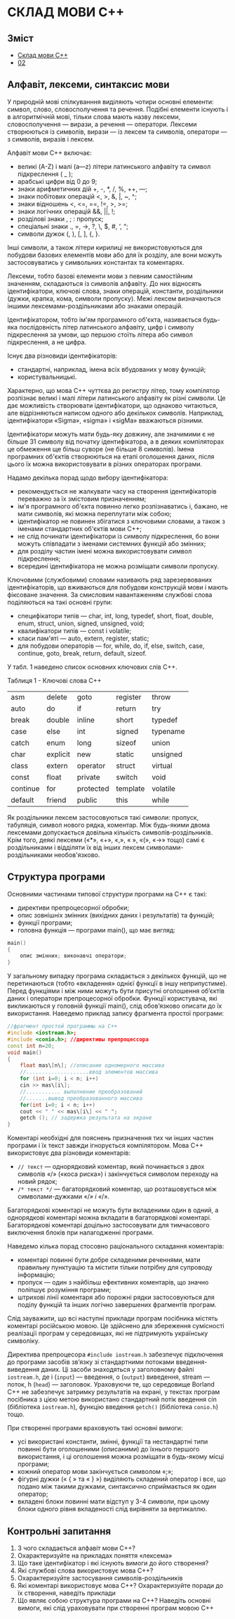 # СКЛАД МОВИ С++


## Зміст
* [Склад мови C++](lec-01.md)
* [02](lec-02.html)


## Алфавіт, лексеми, синтаксис мови

У природній мові спілкуванння виділяють чотири основні елементи: символ, слово, словосполучення та речення. Подібні елементи існують і в алгоритмічній мові, тільки слова мають назву лексеми, словосполучення — вирази, а речення — оператори. Лексеми створюються із символів, вирази — із лексем та символів, оператори — з символів, виразів і лексем.

Алфавіт мови C++ включає:

* великі (A-Z) і малі (a—z) літери латинського алфавіту та символ підкреслення ( _ );
* арабські цифри від 0 до 9;
* знаки арифметичних дій +, -, \*, /, %, ++, —;
* знаки побітових операцій <, >, &, |, \~, ^;
* знаки відношень <, <=, ==, !=, >, >=;
* знаки логічних операцій &&, ||, !;
* розділові знаки , ; : пропуск;
* спеціальні знаки ., =, ->, ?, \\, $, #, ‘, “;
* символи дужок (, ), \[, \], {, }.

Інші символи, а також літери кирилиці не використовуються для побудови базових елементів мови або для їх розділу, але вони можуть застосовуватись у символьних константах та коментарях.

Лексеми, тобто базові елементи мови з певним самостійним значенням, складаються із символів алфавіту. До них відносять ідентифікатори, ключові слова, знаки операцій, константи, роздільники (дужки, крапка, кома, символи пропуску). Межі лексем визначаються іншими лексемами-роздільниками або знаками операцій.

Ідентифікатором, тобто ім'ям програмного об'єкта, називається будь-яка послідовність літер латинського алфавіту, цифр i символу підкреслення за умови, що першою стоїть літера або символ підкреслення, а не цифра.

Існує два різновиди ідентифікаторів:

* стандартні, наприклад, імена всіх вбудованих у мову функцій;
* користувальницькі.

Характерно, що мова C++ чуттєва до регистру літер, тому компілятор розпізнає великі і малі літери латинського алфавіту як різні символи. Це дає можливість створювати ідентифікатори, що однаково читаються, але відрізняються написом одного або декількох символів. Наприклад, ідентифікатори «Sigma», «sigma» і «sigMa» вважаються різними.

Ідентифікатори можуть мати будь-яку довжину, але значимими є не більше 31 символу від початку ідентифікатора, a в деяких компіляторах це обмеження ще більш суворе (не бiльше 8 символів). Імена програмних об'єктів створюються на етапі оголошення даних, після цього їх можна використовувати в різних операторах програми.

Надамо декілька порад щодо вибору ідентифікатора:

* рекомендується не жалкувати часу на створення ідентифікаторів переважно за їх змістовим призначенням;
* ім'я програмного об'єкта повинно легко розпізнаватись і, бажано, не мати символів, які можна переплутати між собою;
* ідентифікатор не повинен збігатися з ключовими словами, а також з іменами стандартних об'єктів мови C++;
* не слід починати ідентифікатори із символу підкреслення, бо вони можуть співпадати з іменами системних функцій або змінних;
* для розділу частин імені можна використовувати символ підкреслення;
* всередині ідентифікатора не можна розміщати символи пропуску.

Ключовими (службовими) словами називають ряд зарезервованих ідентифікаторів, що вживаються для побудови конструкцій мови і мають фіксоване значення. За смисловим навантаженням службові слова поділяються на такі основні групи:

* специфікатори типів — char, int, long, typedef, short, float, double, enum, struct, union, signed, unsigned, void;
* квалифікатори типів — const і volatile;
* класи пам'яті — auto, extern, register, static;
* для побудови операторів — for, while, do, if, else, switch, case, continue, goto, break, return, default, sizeof.

У табл. 1 наведено список основних ключових слів C++.

Таблиця 1 - Ключові слова C++

|     |     |     |     |     |
| --- | --- | --- | --- | --- |
| asm | delete | goto | register | throw |
| auto | do | if | return | try |
| break | double | inline | short | typedef |
| case | else | int | signed | typename |
| catch | enum | long | sizeof | union |
| char | explicit | new | static | unsigned |
| class | extern | operator | struct | virtual |
| const | float | private | switch | void |
| continue | for | protected | template | volatile |
| default | friend | public | this | while |

Як роздільники лексем застосовуються такі символи: пропуск, табуляція, символ нового рядка, коментар. Між будь-якими двома лексемами допускається довільна кількість символів-роздільників. Крім того, деякі лексеми («\*», «+», «,», « », «(», «->» тощо) самі є роздільниками і відділяти їх від інших лексем символами-роздільниками необов'язково.

## Структура програми


Основними частинами типової структури програми на С\+\+ є такі:

* директиви препроцесорної обробки;
* опис зовнішніх змінних (вихідних даних і результатів) та функцій;
* функції програми;
* головна функція — програми main(), що має вигляд:

```cpp
main()
{
	опис змінних; виконавчі оператори;
}
```

		

У загальному випадку програма складається з декількох функцій, що не перетинаються (тобто «вкладення» однієї функції в іншу неприпустиме). Перед функціями і між ними можуть бути присутні оголошення об’єктів даних і оператори препроцесорної обробки. Функції користувача, які викликаються у головній функції main(), слід обов’язково описати до їх використання. Наведемо приклад запису фрагмента простої програми:

```cpp
//фрагмент простой программы на С++
#include <iostream.h>;
#include <соnio.h>; //директивы препроцессора
const int n=20;
void main()
{
	float mas\[n\]; //описание одномерного массива
	//....................ввод элементов массива
	for (int i=0; i < n; i++) 
	cin >> mas\[i\];
	//........... выполнение преобразований
	//.......вывод преобразованного массива
	for(int i=0; i < n; i++)
	cout << " " << mas\[i\] << " ";
	getch (); // задержка результата на экране
}

```		

Коментарі необхідні для пояснень призначення тих чи інших частин програми і їх текст завжди ігнорується компілятором. Мова С\+\+ використовує два різновиди коментарів:

* `// текст` — однорядковий коментар, який починається з двох символів «/» («коса риска») і закінчується символом переходу на новий рядок;
* `/* текст */` — багаторядковий коментар, що розташовується між символами-дужками «/*» і «*/».

Багаторядкові коментарі не можуть бути вкладеними один в одний, а однорядкові коментарі можна вкладати в багаторядкові коментарі. Багаторядкові коментарі доцільно застосовувати для тимчасового виключення блоків при налагодженні програми.

Наведемо кілька порад стосовно раціонального складання коментарів:

* коментарі повинні бути добре складеними реченнями, мати правильну пунктуацію та містити тільки потрібну для супроводу інформацію;
* пропуск — один з найбільш ефективних коментарів, що значно поліпшує розуміння програми;
* штрихові лінії коментаря або порожні рядки застосовуються для поділу функцій та інших логічно завершених фрагментів програм.

Слід зауважити, що всі наступні приклади програм посібника містять коментарі російською мовою. Це здійснено для збереження сумісності реалізацїі програм у середовищах, які не підтримують українську символіку.

Директива препроцесора `#include iostream.h` забезпечує підключення до програми засобів зв’язку зі стандартними потоками введення-виведення даних. Ці засоби знаходяться у заголовному файлі `iostream.h`, де і (`input`) — введення, о (`output`) виведення, stream — поток, h (`head`) — заголовок. Ураховуючи те, що середовище Borland C++ не забезпечує затримку результатів на екрані, у текстах програм посібника з цією метою використано стандартний потік введення сіn (бібліотека `iostream.h`), функцію введення `getch()` (бібліотека `conio.h`) тощо.

При створенні програми враховують такі основні вимоги:

* усі використані константи, змінні, функції та нестандартні типи повинні бути оголошеними (описаними) до їхнього першого використання, і ці оголошення можна розміщати в будь-якому місці програми;
* кожний оператор мови закінчується символом «;»;
* фігурні дужки (« { » та « } ») виділяють складений оператор і все, що подано між такими дужками, синтаксично сприймається як один оператор;
* вкладені блоки повинні мати відступ у 3-4 символи, при цьому блоки одного рівня вкладеності слід вирівняти за вертикаллю.

## Контрольні запитання


1.  З чого складається алфавіт мови C++?
2.  Охарактеризуйте на прикладах поняття «лексема»
3.  Що таке ідентифікатор і які існують вимоги до його створення?
4.  Які службові слова використовує мова C++?
5.  Охарактеризуйте застосування символів-роздільників
6.  Які коментарі використовує мова C++? Охарактеризуйте поради до їх створення, наведіть приклади
7.  Що являє собою структура програми на C++? Наведіть основні вимоги, які слід ураховувати при створенні програм мовою C++